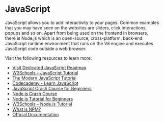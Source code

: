 # JavaScript

JavaScript allows you to add interactivity to your pages. Common examples that you may have seen on the websites are sliders, click interactions, popups and so on. Apart from being used on the frontend in browsers, there is Node.js which is an open-source, cross-platform, back-end JavaScript runtime environment that runs on the V8 engine and executes JavaScript code outside a web browser.

Visit the following resources to learn more:

- [Visit Dedicated JavaScript Roadmap](https://developer.mozilla.org/en-US/docs/Web/JavaScript)
- [W3Schools – JavaScript Tutorial](https://www.w3schools.com/js/)
- [The Modern JavaScript Tutorial](https://javascript.info/)
- [Codecademy - Learn JavaScript](https://www.codecademy.com/learn/introduction-to-javascript)
- [JavaScript Crash Course for Beginners](https://youtu.be/hdI2bqOjy3c)
- [Node.js Crash Course](https://www.youtube.com/watch?v=fBNz5xF-Kx4)
- [Node.js Tutorial for Beginners](https://www.youtube.com/watch?v=TlB_eWDSMt4)
- [W3Schools – Node.js Tutorial](https://www.w3schools.com/nodejs/)
- [What is NPM?](https://www.w3schools.com/nodejs/nodejs_npm.asp)
- [Official Documentation](https://nodejs.dev/en/learn/)
